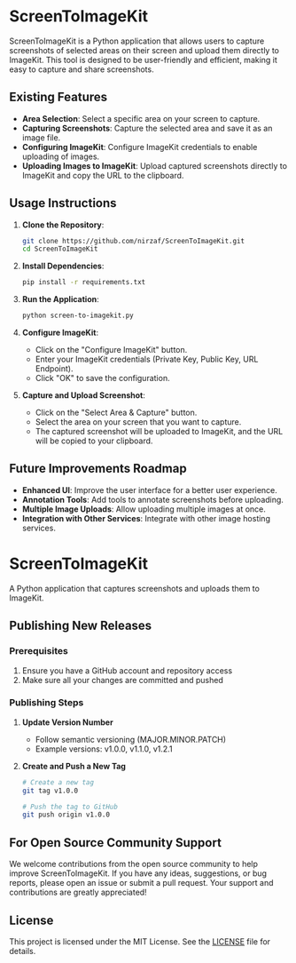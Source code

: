 # ScreenToImageKit

ScreenToImageKit is a Python application that allows users to capture screenshots of selected areas on their screen and upload them directly to ImageKit. This tool is designed to be user-friendly and efficient, making it easy to capture and share screenshots.

## Existing Features

- **Area Selection**: Select a specific area on your screen to capture.
- **Capturing Screenshots**: Capture the selected area and save it as an image file.
- **Configuring ImageKit**: Configure ImageKit credentials to enable uploading of images.
- **Uploading Images to ImageKit**: Upload captured screenshots directly to ImageKit and copy the URL to the clipboard.

## Usage Instructions

1. **Clone the Repository**:
   ```bash
   git clone https://github.com/nirzaf/ScreenToImageKit.git
   cd ScreenToImageKit
   ```

2. **Install Dependencies**:
   ```bash
   pip install -r requirements.txt
   ```

3. **Run the Application**:
   ```bash
   python screen-to-imagekit.py
   ```

4. **Configure ImageKit**:
   - Click on the "Configure ImageKit" button.
   - Enter your ImageKit credentials (Private Key, Public Key, URL Endpoint).
   - Click "OK" to save the configuration.

5. **Capture and Upload Screenshot**:
   - Click on the "Select Area & Capture" button.
   - Select the area on your screen that you want to capture.
   - The captured screenshot will be uploaded to ImageKit, and the URL will be copied to your clipboard.

## Future Improvements Roadmap

- **Enhanced UI**: Improve the user interface for a better user experience.
- **Annotation Tools**: Add tools to annotate screenshots before uploading.
- **Multiple Image Uploads**: Allow uploading multiple images at once.
- **Integration with Other Services**: Integrate with other image hosting services.

# ScreenToImageKit

A Python application that captures screenshots and uploads them to ImageKit.

## Publishing New Releases

### Prerequisites
1. Ensure you have a GitHub account and repository access
2. Make sure all your changes are committed and pushed

### Publishing Steps

1. **Update Version Number**
   - Follow semantic versioning (MAJOR.MINOR.PATCH)
   - Example versions: v1.0.0, v1.1.0, v1.2.1

2. **Create and Push a New Tag**
   ```bash
   # Create a new tag
   git tag v1.0.0

   # Push the tag to GitHub
   git push origin v1.0.0

## For Open Source Community Support

We welcome contributions from the open source community to help improve ScreenToImageKit. If you have any ideas, suggestions, or bug reports, please open an issue or submit a pull request. Your support and contributions are greatly appreciated!

## License

This project is licensed under the MIT License. See the [LICENSE](LICENSE) file for details.
